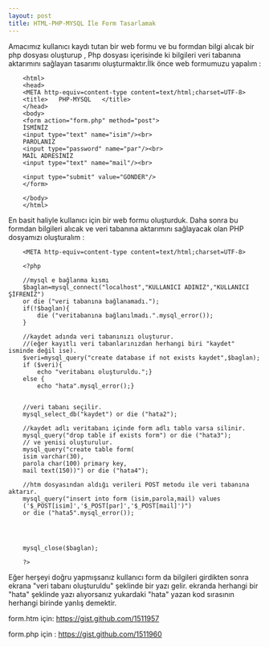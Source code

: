 ```yaml
---
layout: post
title: HTML-PHP-MYSQL İle Form Tasarlamak
---
```


Amacımız kullanıcı kaydı tutan bir web formu ve bu formdan bilgi alıcak bir php dosyası oluşturup , Php
dosyası içerisinde ki bilgileri veri tabanına aktarımını sağlayan tasarımı oluşturmaktır.İlk önce web formumuzu yapalım :

		<html>
		<head>
		<META http-equiv=content-type content=text/html;charset=UTF-8>
		<title>   PHP-MYSQL   </title>
		</head>
		<body>
		<form action="form.php" method="post">
		İSMİNİZ 
		<input type="text" name="isim"/><br>
		PAROLANIZ 
		<input type="password" name="par"/><br>
		MAİL ADRESİNİZ
		<input type="text" name="mail"/><br>
					
		<input type="submit" value="GONDER"/>
		</form>

		</body>
		</html>
					
En basit haliyle kullanıcı için bir web formu oluşturduk. Daha sonra bu formdan bilgileri alıcak ve veri tabanına aktarımını sağlayacak
olan PHP dosyamızı oluşturalım :

		<META http-equiv=content-type content=text/html;charset=UTF-8>

		<?php
		
		//mysql e bağlanma kısmı
		$baglan=mysql_connect("localhost","KULLANICI ADINIZ","KULLANICI ŞİFRENİZ") 
		or die ("veri tabanına bağlanamadı.");
		if(!$baglan){
			die ("veritabanına bağlanılmadı.".mysql_error());
		}
		
		//kaydet adında veri tabanınızı oluşturur.
		//(eğer kayıtlı veri tabanlarınızdan herhangi biri "kaydet" isminde değil ise).
		$veri=mysql_query("create database if not exists kaydet",$baglan);
		if ($veri){
			echo "veritabanı oluşturuldu.";}
		else {
			echo "hata".mysql_error();}
			
			
		//veri tabanı seçilir.
		mysql_select_db("kaydet") or die ("hata2");
		
		//kaydet adlı veritabanı içinde form adlı tablo varsa silinir.
		mysql_query("drop table if exists form") or die ("hata3");
		// ve yenisi oluşturulur.
		mysql_query("create table form(
		isim varchar(30),
		parola char(100) primary key,
		mail text(150))") or die ("hata4");

		//htm dosyasından aldığı verileri POST metodu ile veri tabanına aktarır.
		mysql_query("insert into form (isim,parola,mail) values 
		('$_POST[isim]','$_POST[par]','$_POST[mail]')") 
		or die ("hata5".mysql_error());




		mysql_close($baglan);
			
		?>
		
Eğer herşeyi doğru yapmışsanız kullanıcı form da bilgileri girdikten sonra ekrana "veri tabanı oluşturuldu" şeklinde bir yazı gelir.
ekranda herhangi bir "hata" şeklinde yazı alıyorsanız yukardaki "hata" yazan kod sırasının herhangi birinde yanlış demektir.

form.htm için:
<a href = "https://gist.github.com/1511957"> https://gist.github.com/1511957 </a></br>

form.php için :
<a href ="https://gist.github.com/1511960"> https://gist.github.com/1511960 </a>

